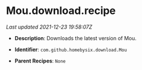 # Mou.download.recipe

_Last updated 2021-12-23 19:58:07Z_

- **Description**: Downloads the latest version of Mou.

- **Identifier**: `com.github.homebysix.download.Mou`

- **Parent Recipes**: `None`